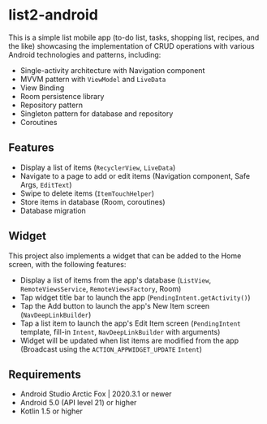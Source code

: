 # list2-android
This is a simple list mobile app 
(to-do list, tasks, shopping list, recipes, and the like) 
showcasing the implementation of CRUD operations 
with various Android technologies and patterns, including:
- Single-activity architecture with Navigation component
- MVVM pattern with `ViewModel` and `LiveData`
- View Binding
- Room persistence library
- Repository pattern
- Singleton pattern for database and repository
- Coroutines

## Features
- Display a list of items (`RecyclerView`, `LiveData`)
- Navigate to a page to add or edit items 
  (Navigation component, Safe Args, `EditText`)
- Swipe to delete items (`ItemTouchHelper`)
- Store items in database (Room, coroutines)
- Database migration

## Widget
This project also implements a widget that can be added to the Home screen, 
with the following features:
- Display a list of items from the app's database 
  (`ListView`, `RemoteViewsService`, `RemoteViewsFactory`, Room)
- Tap widget title bar to launch the app (`PendingIntent.getActivity()`)
- Tap the Add button to launch the app's New Item screen (`NavDeepLinkBuilder`)
- Tap a list item to launch the app's Edit Item screen 
  (`PendingIntent` template, fill-in `Intent`, 
  `NavDeepLinkBuilder` with arguments)
- Widget will be updated when list items are modified from the app 
  (Broadcast using the `ACTION_APPWIDGET_UPDATE` `Intent`)

## Requirements
- Android Studio Arctic Fox | 2020.3.1 or newer
- Android 5.0 (API level 21) or higher
- Kotlin 1.5 or higher
